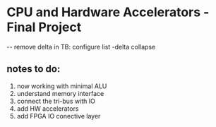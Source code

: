 # CPU and Hardware Accelerators - Final Project

-- remove delta in TB: configure list -delta collapse

## notes to do:
1. now working with minimal ALU
2. understand memory interface
3. connect the tri-bus with IO
4. add HW accelerators
5. add FPGA IO conective layer